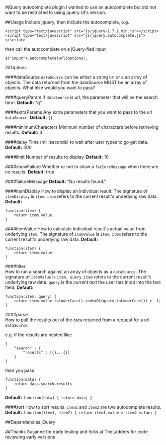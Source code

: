 #jQuery autocomplete plugin
I wanted to use an autocomplete but did not want to be restricted to using jquery UI's version. 

##Usage
Include jquery, then include the autocomplete, e.g.

	<script type="text/javascript" src="js/jquery-1.7.1.min.js"></script>
	<script type="text/javascript" src="js/jquery.autocomplete.js"></script>
	
then call the autocomplete on a jQuery-fied input 

	$("input").autocomplete(url|options);

##Options

####dataSource
`dataSource` can be either a string url or a an array of objects.
The data returned from the dataSource MUST be an array of objects.
What else would you want to pass?
            
####queryParam
If `dataSource` is url, the parameter that will be the search term.
**Default:** "q"


####extraParams
Any extra parameters that you want to pass to the url `dataSource`.
**Default:** `{}`


####minimumCharacters
Minimum number of characters before retrieving results.
**Default:** 3
          
            
####delay
Time (milliseconds) to wait after user types to go get data.
**Default:** 400
            
            
####limit
Number of results to display.
**Default:** 10


####showFailure
Whether or not to show a `failureMessage` when there are no results.
**Default:** true

            
####failureMessage
**Default:** "No results found."
            
            
####itemDisplay
How to display an individual result. The signature of `itemDisplay` is `item`. `item` refers to the current result's underlying raw data. 
**Default:**

	function(item) {
		return item.value;
	}

            
####itemValue
How to calculate individual result's actual value from underlying `item`. The signature of `itemValue` is `item`. `item` refers to the current result's underlying raw data.
**Default:**

	function(item) {
		return item.value;
	}

         
####filter   
How to run a search against an array of objects as a `dataSource`. The signature of `itemValue` is `item, query`. `item` refers to the current result's underlying raw data. `query` is the current text the user has input into the text field.
**Default:**

	function(item, query) {
		return item.value.toLowerCase().indexOf(query.toLowerCase()) > -1;
	}

         
####parse   
How to pull the results out of the `data` returned from a request for a url `dataSource`. 

e.g. if the results are nested like:

	{
		"search" : {
			"results" : [{}...{}]
		}
	}

then you pass

	function(data) {
		return data.search.results
	}

**Default:** `function(data) { return data; }`

            
####sort
How to sort results. `item1` and `item2` are two autocomplete results.
**Default:** `function(item1, item2) { return item1.value > item2.value; }`

##Dependencies
jQuery


##Thanks
Susanne for early testing and folks at TheLadders for code reviewing early versions